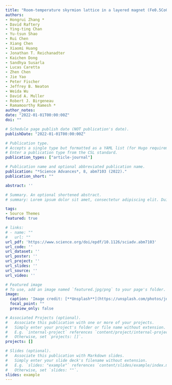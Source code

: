 ```yaml
---
title: "Room-temperature skyrmion lattice in a layered magnet (Fe0.5Co0.5)5GeTe2."
authors:
- Hongrui Zhang *
- David Raftery
- Ying-ting Chan
- Yu-tsun Shao
- Rui Chen
- Xiang Chen
- Xiaomi Huang
- Jonathan T. Reichanadter
- Kaichen Dong
- Sandhya Susarla
- Lucas Caretta
- Zhen Chen
- Jie Yao
- Peter Fischer
- Jeffrey B. Neaton
- Weida Wu
- David A. Muller
- Robert J. Birgeneau
- Ramamoorthy Ramesh *
author_notes:
date: "2022-01-01T00:00:00Z"
doi: ""

# Schedule page publish date (NOT publication's date).
publishDate: "2022-01-01T00:00:00Z"

# Publication type.
# Accepts a single type but formatted as a YAML list (for Hugo requirements).
# Enter a publication type from the CSL standard.
publication_types: ["article-journal"]

# Publication name and optional abbreviated publication name.
publication: "*Science Advances*, 8, abm7103 (2022)."
publication_short: ""

abstract: ''

# Summary. An optional shortened abstract.
# summary: Lorem ipsum dolor sit amet, consectetur adipiscing elit. Duis posuere tellus ac convallis placerat. Proin tincidunt magna sed ex sollicitudin condimentum.

tags:
- Source Themes
featured: true

# links:
# - name: ""
#   url: ""
url_pdf: 'https://www.science.org/doi/epdf/10.1126/sciadv.abm7103'
url_code: ''
url_dataset: ''
url_poster: ''
url_project: ''
url_slides: ''
url_source: ''
url_video: ''

# Featured image
# To use, add an image named `featured.jpg/png` to your page's folder. 
image:
  caption: 'Image credit: [**Unsplash**](https://unsplash.com/photos/jdD8gXaTZsc)'
  focal_point: ""
  preview_only: false

# Associated Projects (optional).
#   Associate this publication with one or more of your projects.
#   Simply enter your project's folder or file name without extension.
#   E.g. `internal-project` references `content/project/internal-project/index.md`.
#   Otherwise, set `projects: []`.
projects: []

# Slides (optional).
#   Associate this publication with Markdown slides.
#   Simply enter your slide deck's filename without extension.
#   E.g. `slides: "example"` references `content/slides/example/index.md`.
#   Otherwise, set `slides: ""`.
slides: example
---
```


